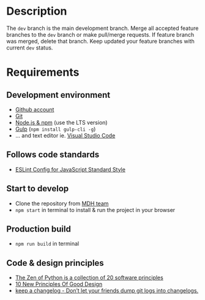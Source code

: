 # Description
The `dev` branch is the main development branch. Merge all accepted feature branches to the `dev` branch or make pull/merge requests. If feature branch was merged, delete that branch. Keep updated your feature branches with current `dev` status.

# Requirements
## Development environment
* [Github account](https://github.com/)
* [Git](https://git-scm.com/downloads)
* [Node.js & npm](https://nodejs.org/en/) (use the LTS version)
* [Gulp](http://gulpjs.com/) (`npm install gulp-cli -g`)
* ... and text editor ie. [Visual Studio Code](https://code.visualstudio.com/)

## Follows code standards
* [ESLint Config for JavaScript Standard Style](https://github.com/standard/eslint-config-standard)


## Start to develop
* Clone the repository from [MDH team](https://bitbucket.org/DOPLNIT/DOPLNIT)
* `npm start` in terminal to install & run the project in your browser

## Production build
* `npm run build` in terminal

## Code & design principles
* [The Zen of Python is a collection of 20 software principles](https://en.wikipedia.org/wiki/Zen_of_Python)
* [10 New Principles Of Good Design](https://www.fastcodesign.com/90154519/10-new-principles-of-good-design)
* [keep a changelog - Don’t let your friends dump git logs into changelogs.](https://keepachangelog.com/en/1.0.0/)
